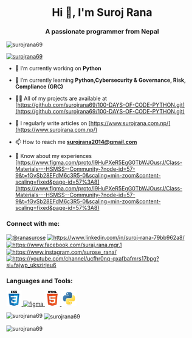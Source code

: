 <h1 align="center">Hi 👋, I'm Suroj Rana</h1>
<h3 align="center">A passionate programmer from Nepal</h3>

<p align="left"> <img src="https://komarev.com/ghpvc/?username=surojrana69&label=Profile%20views&color=0e75b6&style=flat" alt="surojrana69" /> </p>

<p align="left"> <a href="https://github.com/ryo-ma/github-profile-trophy"><img src="https://github-profile-trophy.vercel.app/?username=surojrana69" alt="surojrana69" /></a> </p>

- 🔭 I’m currently working on **Python**

- 🌱 I’m currently learning **Python,Cybersecurity & Governance, Risk, Compliance (GRC)**

- 👨‍💻 All of my projects are available at [https://github.com/surojrana69/100-DAYS-OF-CODE-PYTHON.git](https://github.com/surojrana69/100-DAYS-OF-CODE-PYTHON.git)

- 📝 I regularly write articles on [https://www.surojrana.com.np/](https://www.surojrana.com.np/)

- 📫 How to reach me **surojrana2014@gmail.com**

- 📄 Know about my experiences [https://www.figma.com/proto/I9HuPXeR5EgG0TbWJOusrJ/Class-Materials---HSMSS--Community-?node-id=57-9&t=fGvSb28EFdM6c3R5-0&scaling=min-zoom&content-scaling=fixed&page-id=57%3A8](https://www.figma.com/proto/I9HuPXeR5EgG0TbWJOusrJ/Class-Materials---HSMSS--Community-?node-id=57-9&t=fGvSb28EFdM6c3R5-0&scaling=min-zoom&content-scaling=fixed&page-id=57%3A8)

<h3 align="left">Connect with me:</h3>
<p align="left">
<a href="https://twitter.com/@ranasurose" target="blank"><img align="center" src="https://raw.githubusercontent.com/rahuldkjain/github-profile-readme-generator/master/src/images/icons/Social/twitter.svg" alt="@ranasurose" height="30" width="40" /></a>
<a href="https://linkedin.com/in/https://www.linkedin.com/in/suroj-rana-79bb962a8/" target="blank"><img align="center" src="https://raw.githubusercontent.com/rahuldkjain/github-profile-readme-generator/master/src/images/icons/Social/linked-in-alt.svg" alt="https://www.linkedin.com/in/suroj-rana-79bb962a8/" height="30" width="40" /></a>
<a href="https://fb.com/https://www.facebook.com/suraj.rana.mgr.1" target="blank"><img align="center" src="https://raw.githubusercontent.com/rahuldkjain/github-profile-readme-generator/master/src/images/icons/Social/facebook.svg" alt="https://www.facebook.com/suraj.rana.mgr.1" height="30" width="40" /></a>
<a href="https://instagram.com/https://www.instagram.com/surose_rana/" target="blank"><img align="center" src="https://raw.githubusercontent.com/rahuldkjain/github-profile-readme-generator/master/src/images/icons/Social/instagram.svg" alt="https://www.instagram.com/surose_rana/" height="30" width="40" /></a>
<a href="https://www.youtube.com/c/https://youtube.com/channel/ucfhr0nq-qxafbafmrs17bpg?si=fajwp_ukszirjeu6" target="blank"><img align="center" src="https://raw.githubusercontent.com/rahuldkjain/github-profile-readme-generator/master/src/images/icons/Social/youtube.svg" alt="https://youtube.com/channel/ucfhr0nq-qxafbafmrs17bpg?si=fajwp_ukszirjeu6" height="30" width="40" /></a>
</p>

<h3 align="left">Languages and Tools:</h3>
<p align="left"> <a href="https://www.w3schools.com/css/" target="_blank" rel="noreferrer"> <img src="https://raw.githubusercontent.com/devicons/devicon/master/icons/css3/css3-original-wordmark.svg" alt="css3" width="40" height="40"/> </a> <a href="https://www.figma.com/" target="_blank" rel="noreferrer"> <img src="https://www.vectorlogo.zone/logos/figma/figma-icon.svg" alt="figma" width="40" height="40"/> </a> <a href="https://www.w3.org/html/" target="_blank" rel="noreferrer"> <img src="https://raw.githubusercontent.com/devicons/devicon/master/icons/html5/html5-original-wordmark.svg" alt="html5" width="40" height="40"/> </a> <a href="https://www.python.org" target="_blank" rel="noreferrer"> <img src="https://raw.githubusercontent.com/devicons/devicon/master/icons/python/python-original.svg" alt="python" width="40" height="40"/> </a> </p>

<p><img align="left" src="https://github-readme-stats.vercel.app/api/top-langs?username=surojrana69&show_icons=true&locale=en&layout=compact" alt="surojrana69" /></p>

<p>&nbsp;<img align="center" src="https://github-readme-stats.vercel.app/api?username=surojrana69&show_icons=true&locale=en" alt="surojrana69" /></p>

<p><img align="center" src="https://github-readme-streak-stats.herokuapp.com/?user=surojrana69&" alt="surojrana69" /></p>
